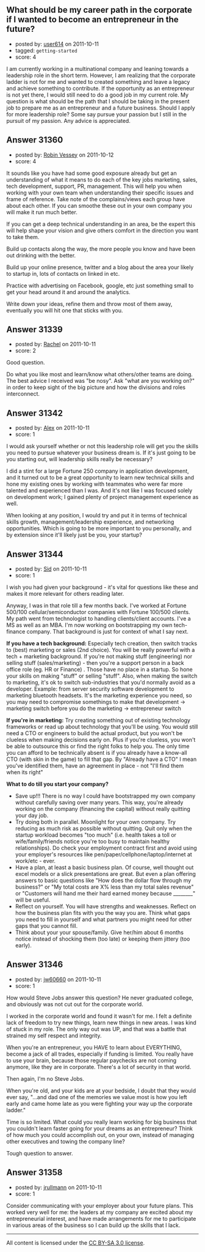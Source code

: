 ## What should be my career path in the corporate if I wanted to become an entrepreneur in the future?

- posted by: [user614](https://stackexchange.com/users/-1/13799-user614) on 2011-10-11
- tagged: `getting-started`
- score: 4

I am currently working in a multinational company and leaning towards a leadership role in the short term. However, I am realizing that the corporate ladder is not for me and wanted to created something and leave a legacy and achieve something to contribute. If the opportunity as an entrepreneur is not yet there, I would still need to do a good job in my current role. My question is what should be the path that I should be taking in the present job to prepare me as an entrepreneur and a future business. Should I apply for more leadership role? Some say pursue your passion but I still in the pursuit of my passion. Any advice is appreciated. 


## Answer 31360

- posted by: [Robin Vessey](https://stackexchange.com/users/-1/984-robin-vessey) on 2011-10-12
- score: 4

It sounds like you have had some good exposure already but get an understanding of what it means to do each of the key jobs marketing, sales, tech development, support, PR, management. This will help you when working with your own team when understanding their specific issues and frame of reference. Take note of the complains/views each group have about each other. If you can smoothe these out in your own company you will make it run much better.

If you can get a deep technical understanding in an area, be the expert this will help shape your vision and give others comfort in the direction you want to take them.

Build up contacts along the way, the more people you know and have been out drinking with the better.

Build up your online presence, twitter and a blog about the area your likely to startup in, lots of contacts on linked in etc.

Practice with advertising on Facebook, google, etc just something small to get your head around it and around the analytics.

Write down your ideas, refine them and throw most of them away, eventually you will hit one that sticks with you.


## Answer 31339

- posted by: [Rachel](https://stackexchange.com/users/-1/13396-rachel) on 2011-10-11
- score: 2

Good question. 

Do what you like most and learn/know what others/other teams are doing. The best advice I received was "be nosy". Ask "what are you working on?" in order to keep sight of the big picture and how the divisions and roles interconnect. 


## Answer 31342

- posted by: [Alex](https://stackexchange.com/users/-1/12744-alex) on 2011-10-11
- score: 1

I would ask yourself whether or not this leadership role will get you the skills you need to pursue whatever your business dream is. If it's just going to be you starting out, will leadership skills really be necessary?

I did a stint for a large Fortune 250 company in application development, and it turned out to be a great opportunity to learn new technical skills and hone my existing ones by working with teammates who were far more talented and experienced than I was. And it's not like I was focused solely on development work; I gained plenty of project management experience as well.

When looking at any position, I would try and put it in terms of technical skills growth, management/leadership experience, and networking opportunities. Which is going to be more important to you personally, and by extension since it'll likely just be you, your startup?


## Answer 31344

- posted by: [Sid](https://stackexchange.com/users/-1/13800-sid) on 2011-10-11
- score: 1

I wish you had given your background - it's vital for questions like these and makes it more relevant for others reading later. 

Anyway, I was in that role till a few months back. I've worked at Fortune 500/100 cellular/semiconductor companies with Fortune 100/500 clients. My path went from technologist to handling clients/client accounts. I've a MS as well as an MBA. I'm now working on bootstrapping my own tech-finance company. That background is just for context of what I say next.

**If you have a tech background:**
Especially tech creation, then switch tracks to (best) marketing or sales (2nd choice). You will be really powerful with a tech + marketing background. If you're not making stuff (engineering) nor selling stuff (sales/marketing) - then you're a support person in a back office role (eg. HR or Finance) . Those have no place in a startup. So hone your skills on making "stuff" or selling "stuff". Also, when making the switch to marketing, it's ok to switch sub-industries that you'd normally avoid as a developer. Example: from server security software development to marketing bluetooth headsets. It's the marketing experience you need, so you may need to compromise somethings to make that development -> marketing switch before you do the marketing -> entrepreneur switch


**If you're in marketing:**
Try creating something out of existing technology frameworks or read up about technology that you'll be using. You would still need a CTO or engineers to build the actual product, but you won't be clueless when making decisions early on. Plus if you're clueless, you won't be able to outsource this or find the right folks to help you. The only time you can afford to be technically absent is if you already have a know-all CTO (with skin in the game) to fill that gap. By "Already have a CTO" I mean you've identified them, have an agreement in place - not "I'll find them when its right"

**What to do till you start your company?**
 

 - Save up!!! There is no way I could have bootstrapped my own company without carefully saving over many years. This way, you're already working on the company (financing the capital) without really quitting your day job.
 - Try doing both in parallel. Moonlight for your own company. Try reducing as much risk as possible without quitting. Quit only when the startup workload becomes "too much" (i.e. health takes a toll or wife/family/friends notice you're too busy to maintain healthy relationships). Do check your employment contract first and avoid using your employer's resources like pen/paper/cellphone/laptop/internet at work/etc - ever. 
 - Have a plan, at least a basic business plan. Of course, well thought out excel models or a slick presentations are great. But even a plan offering answers to basic questions like "How does the dollar flow through my business?" or "My total costs are X% less than my total sales revenue" or "Customers will hand me their hard earned money because ________" will be useful.
 - Reflect on yourself. You will have strengths and weaknesses. Reflect on how the business plan fits with you the way you are. Think what gaps you need to fill in yourself and what partners you might need for other gaps that you cannot fill.
 - Think about your your spouse/family. Give her/him about 6 months notice instead of shocking them (too late) or keeping them jittery (too early). 



## Answer 31346

- posted by: [jw60660](https://stackexchange.com/users/-1/13801-jw60660) on 2011-10-11
- score: 1

How would Steve Jobs answer this question?  He never graduated college, and obviously was not cut out for the corporate world.

I worked in the corporate world and found it wasn't for me.  I felt a definite lack of freedom to try new things, learn new things in new areas.  I was kind of stuck in my role.  The only way out was UP, and that was a battle that strained my self respect and integrity.

When you're an entrepreneur, you HAVE to learn about EVERYTHING, become a jack of all trades, especially if funding is limited.  You really have to use your brain, because those regular paychecks are not coming anymore, like they are in corporate.  There's a lot of security in that world.

Then again, I'm no Steve Jobs.  

When you're old, and your kids are at your bedside, I doubt that they would ever say, "...and dad one of the memories we value most is how you left early and came home late as you were fighting your way up the corporate ladder."

Time is so limited.  What could you really learn working for big business that you couldn't learn faster going for your dreams as an entrepreneur?  Think of how much you could accomplish out, on your own, instead of managing other executives and towing the company line?

Tough question to answer.


## Answer 31358

- posted by: [jrullmann](https://stackexchange.com/users/-1/13802-jrullmann) on 2011-10-11
- score: 1

Consider communicating with your employer about your future plans.  This worked very well for me: the leaders at my company are excited about my entrepreneurial interest, and have made arrangements for me to participate in various areas of the business so I can build up the skills that I lack.



---

All content is licensed under the [CC BY-SA 3.0 license](https://creativecommons.org/licenses/by-sa/3.0/).
